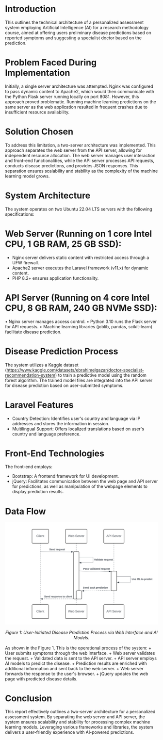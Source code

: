 # Introduction
This outlines the technical architecture of a personalized assessment system employing Artificial Intelligence (AI) for a research methodology course, aimed at offering users preliminary disease predictions based on reported symptoms and suggesting a specialist doctor based on the prediction.

# Problem Faced During Implementation
Initially, a single server architecture was attempted.  Nginx was configured to pass dynamic content to Apache2, which would then communicate with the Python Flask server running locally on port 8081. However, this approach proved problematic.  Running machine learning predictions on the same server as the web application resulted in frequent crashes due to insufficient resource availability.

# Solution Chosen
To address this limitation, a two-server architecture was implemented.  This approach separates the web server from the API server, allowing for independent resource allocation.  The web server manages user interaction and front-end functionalities, while the API server processes API requests, conducts disease predictions, and provides JSON responses. This separation ensures scalability and stability as the complexity of the machine learning model grows.

# System Architecture
The system operates on two Ubuntu 22.04 LTS servers with the following specifications:

# Web Server (Running on 1 core Intel CPU, 1 GB RAM, 25 GB SSD):
+ Nginx server delivers static content with restricted access through a UFW firewall.
+ Apache2 server executes the Laravel framework (v11.x) for dynamic content.
+ PHP 8.2+ ensures application functionality.

# API Server (Running on 4 core Intel CPU, 8 GB RAM, 240 GB NVMe SSD):
•	Nginx server manages access control.
•	Python 3.10 runs the Flask server for API requests.
•	Machine learning libraries (joblib, pandas, scikit-learn) facilitate disease prediction.

# Disease Prediction Process
The system utilizes a Kaggle dataset (https://www.kaggle.com/datasets/ebrahimelgazar/doctor-specialist-recommendation-system) to train a predictive model using the random forest algorithm. The trained model files are integrated into the API server for disease prediction based on user-submitted symptoms.

# Laravel Features
+ Country Detection: Identifies user's country and language via IP addresses and stores the information in session.
+ Multilingual Support: Offers localized translations based on user's country and language preference.

# Front-End Technologies
The front-end employs:
+ Bootstrap: A frontend framework for UI development.
+ jQuery: Facilitates communication between the web page and API server for predictions, as well as manipulation of the webpage elements to display prediction results.

# Data Flow
![Flow](flow.png)
<div align="center">
  <i>Figure 1: User-Initiated Disease Prediction Process via Web Interface and AI Models.</i>
</div>
<br>
As shown in the Figure 1, This is the operational process of the system:
+ User submits symptoms through the web interface. 
+ Web server validates the request.
+ Validated data is sent to the API server.
+ API server employs AI models to predict the disease.
+ Prediction results are enriched with additional information and sent back to the web server.
+ Web server forwards the response to the user's browser.
+ jQuery updates the web page with predicted disease details.

# Conclusion
This report effectively outlines a two-server architecture for a personalized assessment system. By separating the web server and API server, the system ensures scalability and stability for processing complex machine learning models.  Leveraging various frameworks and libraries, the system delivers a user-friendly experience with AI-powered predictions.
